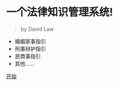 <!-- _coverpage.md -->

# 一个法律知识管理系统!


> by David Law

- 婚姻家事指引
- 刑事辩护指引
- 民商事指引
- 其他……


[开始](readme.md)